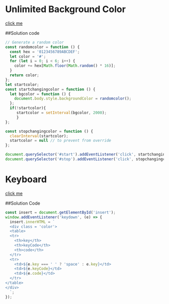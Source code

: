 # Unlimited Background Color
[click me](https://stackblitz.com/edit/web-platform-pbs2gk?file=index.html)

##Solution code

```javascript
// Generate a random color
const randomcolor = function () {
  const hex = '0123456789ABCDEF';
  let color = '#';
  for (let i = 0; i < 6; i++) {
    color += hex[Math.floor(Math.random() * 16)];
  }
  return color;
};
let startcolor;
const startchangingcolor = function () {
  let bgcolor = function () {
    document.body.style.backgroundColor = randomcolor();
  };
  if(!startcolor){ 
     startcolor = setInterval(bgcolor, 2000);
     }
};

const stopchangingcolor = function () {
  clearInterval(startcolor);
  startcolor = null // to prevent from override
};

document.querySelector('#start').addEventListener('click', startchangingcolor);
document.querySelector('#stop').addEventListener('click', stopchangingcolor);

```

# Keyboard

[click me ](https://stackblitz.com/edit/web-platform-xzszbm?file=keyboard%2Findex.html)

##Solution Code

```javascript
const insert = document.getElementById('insert');
window.addEventListener('keydown', (e) => {
  insert.innerHTML = `
  <div class = 'color'>
  <table>
  <tr> 
    <th>key</th>
    <th>keyCode</th>
    <th>code</th>
  </tr>
  <tr>
    <td>${e.key === ' ' ? 'space' : e.key}</td>
    <td>${e.keyCode}</td>
    <td>${e.code}</td>
  </tr>
</table>
</div>
  `;
});

```